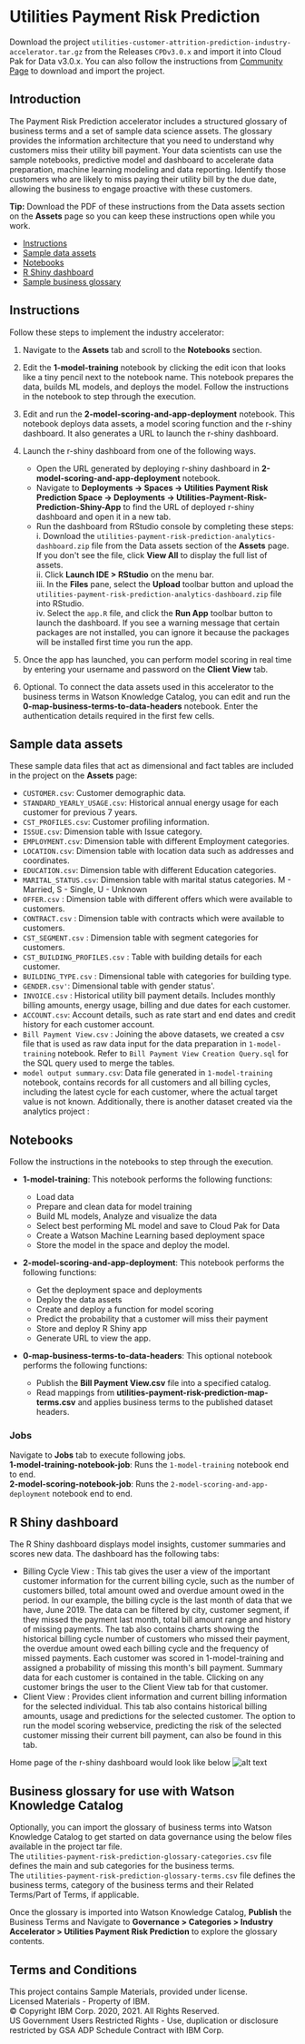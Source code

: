 # Utilities Payment Risk Prediction

Download the project `utilities-customer-attrition-prediction-industry-accelerator.tar.gz` from the Releases `CPDv3.0.x` and import it into Cloud Pak for Data v3.0.x. You can also follow the instructions from [Community Page](https://community.ibm.com/community/user/cloudpakfordata/viewdocument/utilities-payment-risk-prediction) to download and import the project.

## Introduction

The Payment Risk Prediction accelerator includes a structured glossary of business terms and a set of sample data science assets. The glossary provides the information architecture that you need to understand why customers miss their utility bill payment. Your data scientists can use the sample notebooks, predictive model and dashboard to accelerate data preparation, machine learning modeling and data reporting. Identify those customers who are likely to miss paying their utility bill by the due date, allowing the business to engage proactive with these customers.

**Tip:** Download the PDF of these instructions from the Data assets section on the **Assets** page so you can keep these instructions open while you work.

- [Instructions](#instructions)
- [Sample data assets](#data-assets)
- [Notebooks](#notebooks)
- [R Shiny dashboard](#dashboard)
- [Sample business glossary](#glossary)


<a id="instructions"></a>
## Instructions

Follow these steps to implement the industry accelerator:
1. Navigate to the **Assets** tab and scroll to the **Notebooks** section.

2. Edit the **1-model-training** notebook by clicking the edit icon that looks like a tiny pencil next to the notebook name. This notebook prepares the data, builds ML models, and deploys the model. Follow the instructions in the notebook to step through the execution.

3. Edit and run the **2-model-scoring-and-app-deployment** notebook. This notebook deploys data assets, a model scoring function and the r-shiny dashboard. It also generates a URL to launch the r-shiny dashboard.

4. Launch the r-shiny dashboard from one of the following ways.
    - Open the URL generated by deploying r-shiny dashboard in **2-model-scoring-and-app-deployment** notebook. 
    - Navigate to **Deployments -> Spaces -> Utilities Payment Risk Prediction Space -> Deployments -> Utilities-Payment-Risk-Prediction-Shiny-App** to find the URL of deployed r-shiny dashboard and open it in a new tab.
    - Run the dashboard from RStudio console by completing these steps: <br>
     i. Download the `utilities-payment-risk-prediction-analytics-dashboard.zip` file from the Data assets section of the **Assets** page. If you don't see the file, click **View All** to display the full list of assets.<br>
     ii. Click **Launch IDE > RStudio** on the menu bar. <br>
     iii. In the **Files** pane, select the **Upload** toolbar button and upload the `utilities-payment-risk-prediction-analytics-dashboard.zip` file into RStudio.<br>
     iv. Select the `app.R` file, and click the **Run App** toolbar button to launch the dashboard. If you see a warning message that certain packages are not installed, you can ignore it because the packages will be installed first time you run the app. <br>


5. Once the app has launched, you can perform model scoring in real time by entering your username and password on the **Client View** tab.
6. Optional. To connect the data assets used in this accelerator to the business terms in Watson Knowledge Catalog, you can edit and run the **0-map-business-terms-to-data-headers** notebook. Enter the authentication details required in the first few cells. 


<a id="data-assets"></a>
## Sample data assets

These sample data files that act as dimensional and fact tables are included in the project on the **Assets** page: <br>
- `CUSTOMER.csv`: Customer demographic data.
- `STANDARD_YEARLY_USAGE.csv`: Historical annual energy usage for each customer for previous 7 years.
- `CST_PROFILES.csv`: Customer profiling information.
- `ISSUE.csv`: Dimension table with Issue category.
- `EMPLOYMENT.csv`: Dimension table with different Employment categories.
- `LOCATION.csv`: Dimension table with location data such as addresses and coordinates.
- `EDUCATION.csv`: Dimension table with different Education categories.
- `MARITAL_STATUS.csv`: Dimension table with marital status categories. M - Married, S - Single, U - Unknown
- `OFFER.csv` : Dimension table with different offers which were available to customers.
- `CONTRACT.csv` : Dimension table with contracts which were available to customers.
- `CST_SEGMENT.csv` : Dimension table with segment categories for customers.
- `CST_BUILDING_PROFILES.csv` : Table with building details for each customer.
- `BUILDING_TYPE.csv` : Dimensional table with categories for building type.
- `GENDER.csv'`: Dimensional table with gender status'.
- `INVOICE.csv` : Historical utility bill payment details. Includes monthly billing amounts, energy usage, billing and due dates for each customer.
- `ACCOUNT.csv`: Account details, such as rate start and end dates and credit history for each customer account.
- `Bill Payment View.csv` : Joining the above datasets, we created a csv file that is used as raw data input for the data preparation in `1-model-training` notebook. Refer to `Bill Payment View Creation Query.sql` for the SQL query used to merge the tables.
- `model output summary.csv`: Data file generated in `1-model-training` notebook, contains records for all customers and all billing cycles, including the latest cycle for each customer, where the actual target value is not known.
Additionally, there is another dataset created via the analytics project :<br>


<a id="notebooks"></a>
## Notebooks

Follow the instructions in the notebooks to step through the execution.
- **1-model-training**:  This notebook performs the following functions: 
    - Load data
    - Prepare and clean data for model training
    - Build ML models, Analyze and visualize the data
    - Select best performing ML model and save to Cloud Pak for Data
    - Create a Watson Machine Learning based deployment space
    - Store the model in the space and deploy the model.

- **2-model-scoring-and-app-deployment**: This notebook performs the following functions: 
    - Get the deployment space and deployments
    - Deploy the data assets
    - Create and deploy a function for model scoring
    -  Predict the probability that a customer will miss their payment
    -  Store and deploy R Shiny app
    -  Generate URL to view the app.<br>

- **0-map-business-terms-to-data-headers**: This optional notebook performs the following functions: 

    - Publish the **Bill Payment View.csv** file into a specified catalog. 
    - Read mappings from **utilities-payment-risk-prediction-map-terms.csv** and applies business terms to the published dataset headers.


### Jobs
Navigate to **Jobs** tab to execute following jobs. <br>
**1-model-training-notebook-job**: Runs the `1-model-training` notebook end to end. <br>
**2-model-scoring-notebook-job**: Runs the `2-model-scoring-and-app-deployment` notebook end to end.


<a id="dashboard"></a>
## R Shiny dashboard
The R Shiny dashboard displays model insights, customer summaries and scores new data. The dashboard has the following tabs:
- Billing Cycle View : This tab gives the user a view of the important customer information for the current billing cycle, such as the number of customers billed, total amount owed and overdue amount owed in the period. In our example, the billing cycle is the last month of data that we have, June 2019. The data can be filtered by city, customer segment, if they missed the payment last month, total bill amount range and history of missing payments. The tab also contains charts showing the historical billing cycle number of customers who missed their payment, the overdue amount owed each billing cycle and the frequency of missed payments. Each customer was scored in 1-model-training and assigned a probability of missing this month's bill payment. Summary data for each customer is contained in the table. Clicking on any customer brings the user to the Client View tab for that customer.
- Client View : Provides client information and current billing information for the selected individual. This tab also contains historical billing amounts, usage and predictions for the selected customer. The option to run the model scoring webservice, predicting the risk of the selected customer missing their current bill payment, can also be found in this tab.

Home page of the r-shiny dashboard would look like below
![alt text](https://public.dhe.ibm.com/software/data/sw-library/cognos/mobile/C11/catalog/images/cp4d/Utilities_Payment_Risk_Prediction_Dashboard.png)


<a id="glossary"></a>
## Business glossary for use with Watson Knowledge Catalog
Optionally, you can import the glossary of business terms into Watson Knowledge Catalog to get started on data governance using the below files available in the project tar file. <br>
The `utilities-payment-risk-prediction-glossary-categories.csv` file defines the main and sub categories for the business terms. <br>
The `utilities-payment-risk-prediction-glossary-terms.csv` file defines the business terms, category of the business terms and their Related Terms/Part of Terms, if applicable. <br>

Once the glossary is imported into Watson Knowledge Catalog, **Publish** the Business Terms and Navigate to **Governance > Categories > Industry Accelerator > Utilities Payment Risk Prediction** to explore the glossary contents. 

## Terms and Conditions
This project contains Sample Materials, provided under license. <br>
Licensed Materials - Property of IBM. <br>
© Copyright IBM Corp. 2020, 2021. All Rights Reserved. <br>
US Government Users Restricted Rights - Use, duplication or disclosure restricted by GSA ADP Schedule Contract with IBM Corp.<br><br/>

